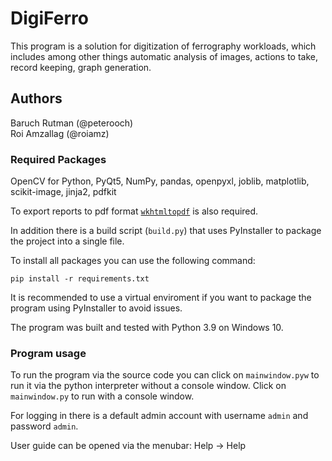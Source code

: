 # DigiFerro

This program is a solution for digitization of ferrography workloads, which includes among other things automatic analysis of images, actions to take, record keeping, graph generation.

## Authors
Baruch Rutman (@peterooch)  
Roi Amzallag (@roiamz)

### Required Packages
OpenCV for Python, PyQt5, NumPy, pandas, openpyxl, joblib, matplotlib, scikit-image, jinja2, pdfkit

To export reports to pdf format [`wkhtmltopdf`](https://wkhtmltopdf.org/) is also required.

In addition there is a build script (`build.py`) that uses PyInstaller to package the project into a single file.

To install all packages you can use the following command:
```
pip install -r requirements.txt
```

It is recommended to use a virtual enviroment if you want to package the program using PyInstaller to avoid issues.

The program was built and tested with Python 3.9 on Windows 10.

### Program usage

To run the program via the source code you can click on `mainwindow.pyw` to run it via the python interpreter without a console window.
Click on `mainwindow.py` to run with a console window.

For logging in there is a default admin account with username `admin` and password `admin`.

User guide can be opened via the menubar: Help -> Help
